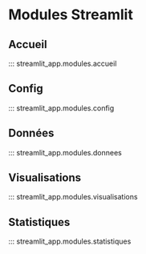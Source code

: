 # Modules Streamlit

## Accueil
::: streamlit_app.modules.accueil

## Config
::: streamlit_app.modules.config

## Données
::: streamlit_app.modules.donnees

## Visualisations
::: streamlit_app.modules.visualisations

## Statistiques
::: streamlit_app.modules.statistiques
